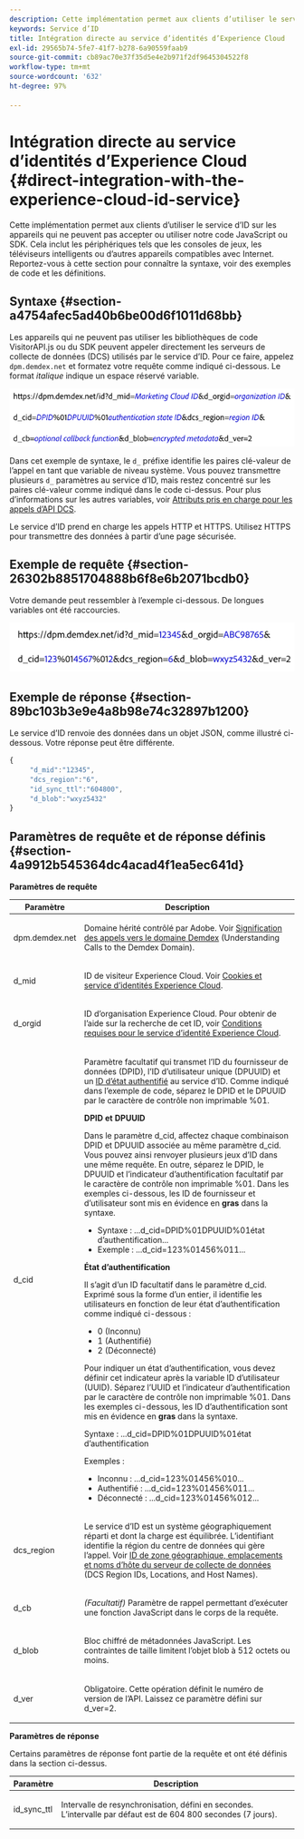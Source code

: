 ```yaml
---
description: Cette implémentation permet aux clients d’utiliser le service d’ID sur les appareils qui ne peuvent pas accepter ou utiliser notre code JavaScript ou SDK. Cela inclut les périphériques tels que les consoles de jeux, les téléviseurs intelligents ou d’autres appareils compatibles avec Internet. Reportez-vous à cette section pour connaître la syntaxe, voir des exemples de code et les définitions.
keywords: Service d’ID
title: Intégration directe au service d’identités d’Experience Cloud
exl-id: 29565b74-5fe7-41f7-b278-6a90559faab9
source-git-commit: cb89ac70e37f35d5e4e2b971f2df9645304522f8
workflow-type: tm+mt
source-wordcount: '632'
ht-degree: 97%

---
```


# Intégration directe au service d’identités d’Experience Cloud {#direct-integration-with-the-experience-cloud-id-service}

Cette implémentation permet aux clients d’utiliser le service d’ID sur les appareils qui ne peuvent pas accepter ou utiliser notre code JavaScript ou SDK. Cela inclut les périphériques tels que les consoles de jeux, les téléviseurs intelligents ou d’autres appareils compatibles avec Internet. Reportez-vous à cette section pour connaître la syntaxe, voir des exemples de code et les définitions.

## Syntaxe {#section-a4754afec5ad40b6be00d6f1011d68bb}

Les appareils qui ne peuvent pas utiliser les bibliothèques de code VisitorAPI.js ou du SDK peuvent appeler directement les serveurs de collecte de données (DCS) utilisés par le service d’ID. Pour ce faire, appelez `dpm.demdex.net` et formatez votre requête comme indiqué ci-dessous. Le format *italique* indique un espace réservé variable.

![](assets/directSyntax.png)

Dans cet exemple de syntaxe, le `d_` préfixe identifie les paires clé-valeur de l’appel en tant que variable de niveau système. Vous pouvez transmettre plusieurs `d_` paramètres au service d’ID, mais restez concentré sur les paires clé-valeur comme indiqué dans le code ci-dessus. Pour plus d’informations sur les autres variables, voir [Attributs pris en charge pour les appels d’API DCS](https://experienceleague.adobe.com/docs/audience-manager/user-guide/api-and-sdk-code/dcs/dcs-api-reference/dcs-keys.html?lang=fr).

Le service d’ID prend en charge les appels HTTP et HTTPS. Utilisez HTTPS pour transmettre des données à partir d’une page sécurisée.

## Exemple de requête {#section-26302b8851704888b6f8e6b2071bcdb0}

Votre demande peut ressembler à l’exemple ci-dessous. De longues variables ont été raccourcies.

![](assets/directExample.png)

## Exemple de réponse {#section-89bc103b3e9e4a8b98e74c32897b1200}

Le service d’ID renvoie des données dans un objet JSON, comme illustré ci-dessous. Votre réponse peut être différente.

```js
{
     "d_mid":"12345",
     "dcs_region":"6",
     "id_sync_ttl":"604800",
     "d_blob":"wxyz5432"
}
```

## Paramètres de requête et de réponse définis {#section-4a9912b545364dc4acad4f1ea5ec641d}

**Paramètres de requête**

<table id="table_C8FFA89AB74E4E31A6926CDE5CD54217"> 
 <thead> 
  <tr> 
   <th colname="col1" class="entry"> Paramètre </th> 
   <th colname="col2" class="entry"> Description </th> 
  </tr> 
 </thead>
 <tbody> 
  <tr> 
   <td colname="col1"> <p> <span class="codeph"> dpm.demdex.net</span> </p> </td> 
   <td colname="col2"> <p>Domaine hérité contrôlé par <span class="keyword">Adobe</span>. Voir <a href="https://experienceleague.adobe.com/docs/audience-manager/user-guide/reference/demdex-calls.html?lang=fr" format="https" scope="external">Signification des appels vers le domaine Demdex</a> (Understanding Calls to the Demdex Domain). </p> </td> 
  </tr> 
  <tr> 
   <td colname="col1"> <p> <span class="codeph"> d_mid</span> </p> </td> 
   <td colname="col2"> <p>ID de visiteur Experience Cloud. Voir <a href="../introduction/cookies.md" format="dita" scope="local">Cookies et service d’identités Experience Cloud</a>. </p> </td> 
  </tr> 
  <tr> 
   <td colname="col1"> <p> <span class="codeph"> d_orgid</span> </p> </td> 
   <td colname="col2"> <p>ID d’organisation Experience Cloud. Pour obtenir de l’aide sur la recherche de cet ID, voir <a href="../reference/requirements.md" format="dita" scope="local"> Conditions requises pour le service d’identité Experience Cloud</a>. </p> </td> 
  </tr> 
  <tr> 
   <td colname="col1"> <p> <span class="codeph"> d_cid</span> </p> </td> 
   <td colname="col2"> <p>Paramètre facultatif qui transmet l’ID du fournisseur de données (DPID), l’ID d’utilisateur unique (DPUUID) et un <a href="../reference/authenticated-state.md" format="dita" scope="local"> ID d’état authentifié</a> au service d’ID. Comme indiqué dans l’exemple de code, séparez le DPID et le DPUUID par le caractère de contrôle non imprimable <span class="codeph">%01</span>. </p> <p> <b>DPID et DPUUID</b> </p> <p>Dans le paramètre <span class="codeph">d_cid</span>, affectez chaque combinaison DPID et DPUUID associée au même paramètre <span class="codeph">d_cid</span>. Vous pouvez ainsi renvoyer plusieurs jeux d’ID dans une même requête. En outre, séparez le DPID, le DPUUID et l’indicateur d’authentification facultatif par le caractère de contrôle non imprimable <span class="codeph">%01</span>. Dans les exemples ci-dessous, les ID de fournisseur et d’utilisateur sont mis en évidence en <b>gras</b> dans la syntaxe. </p> 
    <ul id="ul_2E19D837296B40E9ACD096495CF711C5"> 
     <li id="li_5B94B057654440B99B989BA60E4ED053">Syntaxe : <span class="codeph">...d_cid=DPID%01DPUUID%01état d’authentification...</span> </li> 
     <li id="li_B07833EF51D54F088574B7B7F9FB841A">Exemple : <span class="codeph">...d_cid=123%01456%011...</span> </li> 
    </ul> <p> <b>État d’authentification</b> </p> <p>Il s’agit d’un ID facultatif dans le paramètre <span class="codeph">d_cid</span>. Exprimé sous la forme d’un entier, il identifie les utilisateurs en fonction de leur état d’authentification comme indiqué ci-dessous : </p> 
    <ul id="ul_E2B36922B11C4AA2A9016B6E2DC9EDAA"> 
     <li id="li_31C018E3F9514B938C73EF40C436715F"> <span class="codeph"> 0</span> (Inconnu) </li> 
     <li id="li_1F125C3879324C2F8EF4613C0ECB5F02"> <span class="codeph"> 1</span> (Authentifié) </li> 
     <li id="li_EF6792D0115D407485079D5D7480D965"> <span class="codeph"> 2</span> (Déconnecté) </li> 
    </ul> <p>Pour indiquer un état d’authentification, vous devez définir cet indicateur après la variable ID d’utilisateur (UUID). Séparez l’UUID et l’indicateur d’authentification par le caractère de contrôle non imprimable <span class="codeph">%01</span>. Dans les exemples ci-dessous, les ID d’authentification sont mis en évidence en <b>gras</b> dans la syntaxe. </p> <p>Syntaxe : <span class="codeph">...d_cid=DPID%01DPUUID%01état d’authentification</span> </p> <p>Exemples : </p> 
    <ul id="ul_4C1054CE860A4D9C8DD85C2A8020C47F"> 
     <li id="li_AD4000BF3E0146C0BD37B1EC513EC314">Inconnu : <span class="codeph">...d_cid=123%01456%010...</span> </li> 
     <li id="li_B037D424AADA4D41BF29381A9602AE61">Authentifié : <span class="codeph">...d_cid=123%01456%011...</span> </li> 
     <li id="li_0410FCB9E60D4DD08E7898D814E1C3C9">Déconnecté : <span class="codeph">...d_cid=123%01456%012...</span> </li> 
    </ul> </td> 
  </tr> 
  <tr> 
   <td colname="col1"> <p> <span class="codeph"> dcs_region</span> </p> </td> 
   <td colname="col2"> <p>Le service d’ID est un système géographiquement réparti et dont la charge est équilibrée. L’identifiant identifie la région du centre de données qui gère l’appel. Voir <a href="https://experienceleague.adobe.com/docs/audience-manager/user-guide/api-and-sdk-code/dcs/dcs-api-reference/dcs-regions.html?lang=fr" format="https" scope="external">ID de zone géographique, emplacements et noms d’hôte du serveur de collecte de données</a> (DCS Region IDs, Locations, and Host Names). </p> </td> 
  </tr> 
  <tr> 
   <td colname="col1"> <p> <span class="codeph"> d_cb</span> </p> </td> 
   <td colname="col2"> <p> <i>(Facultatif)</i> Paramètre de rappel permettant d’exécuter une fonction JavaScript dans le corps de la requête. </p> </td> 
  </tr> 
  <tr> 
   <td colname="col1"> <p> <span class="codeph"> d_blob</span> </p> </td> 
   <td colname="col2"> <p>Bloc chiffré de métadonnées JavaScript. Les contraintes de taille limitent l’objet blob à 512 octets ou moins. </p> </td> 
  </tr> 
  <tr> 
   <td colname="col1"> <p> <span class="codeph"> d_ver</span> </p> </td> 
   <td colname="col2"> <p>Obligatoire. Cette opération définit le numéro de version de l’API. Laissez ce paramètre défini sur <span class="codeph">d_ver=2</span>. </p> </td> 
  </tr> 
 </tbody> 
</table>

**Paramètres de réponse**

Certains paramètres de réponse font partie de la requête et ont été définis dans la section ci-dessus.

<table id="table_58D0E8876DDC4A81B1F24F845E87EC18"> 
 <thead> 
  <tr> 
   <th colname="col1" class="entry"> Paramètre </th> 
   <th colname="col2" class="entry"> Description </th> 
  </tr> 
 </thead>
 <tbody> 
  <tr> 
   <td colname="col1"> <p> <span class="codeph"> id_sync_ttl</span> </p> </td> 
   <td colname="col2"> <p>Intervalle de resynchronisation, défini en secondes. L’intervalle par défaut est de 604 800 secondes (7 jours). </p> </td> 
  </tr> 
 </tbody> 
</table>
